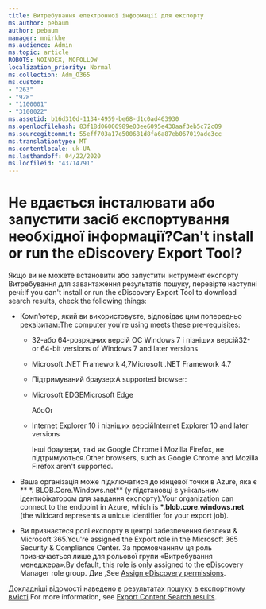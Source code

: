 ```yaml
---
title: Витребування електронної інформації для експорту
ms.author: pebaum
author: pebaum
manager: mnirkhe
ms.audience: Admin
ms.topic: article
ROBOTS: NOINDEX, NOFOLLOW
localization_priority: Normal
ms.collection: Adm_O365
ms.custom:
- "263"
- "928"
- "1100001"
- "3100022"
ms.assetid: b16d310d-1134-4959-be68-d1c0ad463930
ms.openlocfilehash: 83f18d06006989e03ee6095e430aaf3eb5c72c09
ms.sourcegitcommit: 55eff703a17e500681d8fa6a87eb067019ade3cc
ms.translationtype: MT
ms.contentlocale: uk-UA
ms.lasthandoff: 04/22/2020
ms.locfileid: "43714791"
---
```

# <a name="cant-install-or-run-the-ediscovery-export-tool"></a><span data-ttu-id="90fe9-102">Не вдається інсталювати або запустити засіб експортування необхідної інформації?</span><span class="sxs-lookup"><span data-stu-id="90fe9-102">Can't install or run the eDiscovery Export Tool?</span></span>

<span data-ttu-id="90fe9-103">Якщо ви не можете встановити або запустити інструмент експорту Витребування для завантаження результатів пошуку, перевірте наступні речі:</span><span class="sxs-lookup"><span data-stu-id="90fe9-103">If you can't install or run the eDiscovery Export Tool to download search results, check the following things:</span></span>
  
- <span data-ttu-id="90fe9-104">Комп'ютер, який ви використовуєте, відповідає цим попередньо реквізитам:</span><span class="sxs-lookup"><span data-stu-id="90fe9-104">The computer you're using meets these pre-requisites:</span></span>

  - <span data-ttu-id="90fe9-105">32-або 64-розрядних версій ОС Windows 7 і пізніших версій</span><span class="sxs-lookup"><span data-stu-id="90fe9-105">32- or 64-bit versions of Windows 7 and later versions</span></span>

  - <span data-ttu-id="90fe9-106">Microsoft .NET Framework 4,7</span><span class="sxs-lookup"><span data-stu-id="90fe9-106">Microsoft .NET Framework 4.7</span></span>

  - <span data-ttu-id="90fe9-107">Підтримуваний браузер:</span><span class="sxs-lookup"><span data-stu-id="90fe9-107">A supported browser:</span></span>

  - <span data-ttu-id="90fe9-108">Microsoft EDGE</span><span class="sxs-lookup"><span data-stu-id="90fe9-108">Microsoft Edge</span></span>

    <span data-ttu-id="90fe9-109">Або</span><span class="sxs-lookup"><span data-stu-id="90fe9-109">Or</span></span>

  - <span data-ttu-id="90fe9-110">Internet Explorer 10 і пізніших версій</span><span class="sxs-lookup"><span data-stu-id="90fe9-110">Internet Explorer 10 and later versions</span></span>

    <span data-ttu-id="90fe9-111">Інші браузери, такі як Google Chrome і Mozilla Firefox, не підтримуються.</span><span class="sxs-lookup"><span data-stu-id="90fe9-111">Other browsers, such as Google Chrome and Mozilla Firefox aren't supported.</span></span>

- <span data-ttu-id="90fe9-112">Ваша організація може підключатися до кінцевої точки в Azure, яка є \*\* \*. BLOB.Core.Windows.net\*\* (у підстановці є унікальним ідентифікатором для завдання експорту).</span><span class="sxs-lookup"><span data-stu-id="90fe9-112">Your organization can connect to the endpoint in Azure, which is **\*.blob.core.windows.net** (the wildcard represents a unique identifier for your export job).</span></span>

- <span data-ttu-id="90fe9-113">Ви признаєтеся ролі експорту в центрі забезпечення безпеки &amp; Microsoft 365.</span><span class="sxs-lookup"><span data-stu-id="90fe9-113">You're assigned the Export role in the Microsoft 365 Security &amp; Compliance Center.</span></span> <span data-ttu-id="90fe9-114">За промовчанням ця роль призначається лише для рольової групи «Витребування менеджера».</span><span class="sxs-lookup"><span data-stu-id="90fe9-114">By default, this role is only assigned to the eDiscovery Manager role group.</span></span> <span data-ttu-id="90fe9-115">Див [.](https://docs.microsoft.com/office365/securitycompliance/assign-ediscovery-permissions)</span><span class="sxs-lookup"><span data-stu-id="90fe9-115">See [Assign eDiscovery permissions](https://docs.microsoft.com/office365/securitycompliance/assign-ediscovery-permissions).</span></span>

<span data-ttu-id="90fe9-116">Докладніші відомості наведено в [результатах пошуку в експортному вмісті](https://docs.microsoft.com/office365/securitycompliance/export-search-results).</span><span class="sxs-lookup"><span data-stu-id="90fe9-116">For more information, see [Export Content Search results](https://docs.microsoft.com/office365/securitycompliance/export-search-results).</span></span>
  